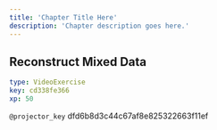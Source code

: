 ```yaml
---
title: 'Chapter Title Here'
description: 'Chapter description goes here.'
---
```


## Reconstruct Mixed Data

```yaml
type: VideoExercise
key: cd338fe366
xp: 50
```

`@projector_key`
dfd6b8d3c44c67af8e825322663f11ef
